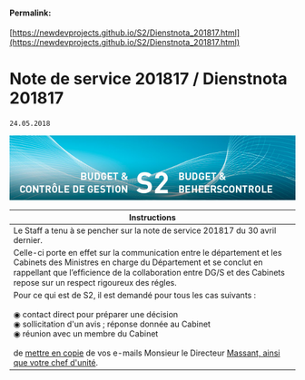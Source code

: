 <link rel="stylesheet" href="https://newdevprojects.github.io/S2/S2.css">


#### Permalink: 
[https://newdevprojects.github.io/S2/Dienstnota_201817.html](https://newdevprojects.github.io/S2/Dienstnota_201817.html)

# Note de service 201817 / Dienstnota 201817

	24.05.2018

![](header.jpg)

| Instructions |
| --- |
| Le Staff a tenu à se pencher sur la note de service 201817 du 30 avril dernier. |
| Celle-ci porte en effet sur la communication entre le département et les Cabinets des Ministres en charge du Département et se conclut en rappellant que l’efﬁcience de la collaboration entre DG/S et des Cabinets repose sur un respect rigoureux des régles. |
| Pour ce qui est de S2, il est demandé pour tous les cas suivants :<br>&nbsp;<br>&#9673; contact direct pour préparer une décision<br>&#9673; sollicitation d'un avis ; réponse donnée au Cabinet<br>&#9673; réunion avec un membre du Cabinet<br>&nbsp;<br>de <u>mettre en copie</u> de vos e-mails Monsieur le Directeur <u>Massant, ainsi que votre chef d'unité</u>.|


